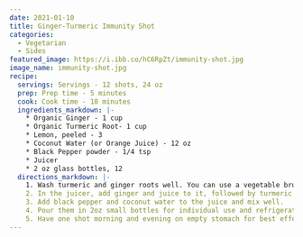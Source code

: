```yaml
---
date: 2021-01-10
title: Ginger-Turmeric Immunity Shot
categories:
  - Vegetarian
  - Sides
featured_image: https://i.ibb.co/hC6RpZt/immunity-shot.jpg
image_name: immunity-shot.jpg
recipe:
  servings: Servings - 12 shots, 24 oz
  prep: Prep time - 5 minutes
  cook: Cook time - 10 minutes
  ingredients_markdown: |-
    * Organic Ginger - 1 cup
    * Organic Turmeric Root- 1 cup
    * Lemon, peeled - 3
    * Coconut Water (or Orange Juice) - 12 oz
    * Black Pepper powder - 1/4 tsp
    * Juicer
    * 2 oz glass bottles, 12
  directions_markdown: |-
    1. Wash turmeric and ginger roots well. You can use a vegetable brush to give them a good scrub.
    2. In the juicer, add ginger and juice to it, followed by turmeric and then peeled lemon. Mix all the juices.
    3. Add black pepper and coconut water to the juice and mix well.
    4. Pour them in 2oz small bottles for individual use and refrigerate them.
    5. Have one shot morning and evening on empty stomach for best effects.
---
```

